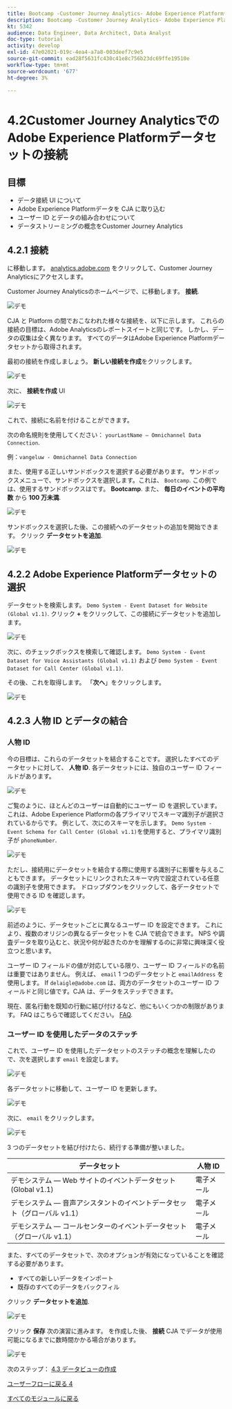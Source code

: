 ```yaml
---
title: Bootcamp -Customer Journey Analytics- Adobe Experience PlatformデータセットをCustomer Journey Analyticsに接続
description: Bootcamp -Customer Journey Analytics- Adobe Experience PlatformデータセットをCustomer Journey Analyticsに接続
kt: 5342
audience: Data Engineer, Data Architect, Data Analyst
doc-type: tutorial
activity: develop
exl-id: 47e02021-019c-4ea4-a7a8-003deef7c9e5
source-git-commit: ead28f5631fc430c41e8c756b23dc69ffe19510e
workflow-type: tm+mt
source-wordcount: '677'
ht-degree: 3%

---
```


# 4.2Customer Journey AnalyticsでのAdobe Experience Platformデータセットの接続

## 目標

- データ接続 UI について
- Adobe Experience Platformデータを CJA に取り込む
- ユーザー ID とデータの組み合わせについて
- データストリーミングの概念をCustomer Journey Analytics

## 4.2.1 接続

に移動します。 [analytics.adobe.com](https://analytics.adobe.com) をクリックして、Customer Journey Analyticsにアクセスします。

Customer Journey Analyticsのホームページで、に移動します。 **接続**.

![デモ](./images/cja2.png)

CJA と Platform の間でおこなわれた様々な接続を、以下に示します。 これらの接続の目標は、Adobe Analyticsのレポートスイートと同じです。 しかし、データの収集は全く異なります。 すべてのデータはAdobe Experience Platformデータセットから取得されます。

最初の接続を作成しましょう。 **新しい接続を作成**&#x200B;をクリックします。

![デモ](./images/cja4.png)

次に、 **接続を作成** UI

![デモ](./images/cja5.png)

これで、接続に名前を付けることができます。

次の命名規則を使用してください： `yourLastName – Omnichannel Data Connection`.

例：`vangeluw - Omnichannel Data Connection`

また、使用する正しいサンドボックスを選択する必要があります。 サンドボックスメニューで、サンドボックスを選択します。これは、 `Bootcamp`. この例では、使用するサンドボックスはです。 **Bootcamp**. また、 **毎日のイベントの平均数** から **100 万未満**.

![デモ](./images/cjasb.png)

サンドボックスを選択した後、この接続へのデータセットの追加を開始できます。 クリック **データセットを追加**.

![デモ](./images/cjasb1.png)

## 4.2.2 Adobe Experience Platformデータセットの選択

データセットを検索します。 `Demo System - Event Dataset for Website (Global v1.1)`. クリック **+** をクリックして、この接続にデータセットを追加します。

![デモ](./images/cja7.png)

次に、のチェックボックスを検索して確認します。 `Demo System - Event Dataset for Voice Assistants (Global v1.1)` および `Demo System - Event Dataset for Call Center (Global v1.1)`.

その後、これを取得します。 「**次へ**」をクリックします。

![デモ](./images/cja9.png)

## 4.2.3 人物 ID とデータの結合

### 人物 ID

今の目標は、これらのデータセットを結合することです。 選択したすべてのデータセットに対して、 **人物 ID**. 各データセットには、独自のユーザー ID フィールドがあります。

![デモ](./images/cja11.png)

ご覧のように、ほとんどのユーザーは自動的にユーザー ID を選択しています。 これは、Adobe Experience Platformの各プライマリでスキーマ識別子が選択されているからです。 例として、次にのスキーマを示します。 `Demo System - Event Schema for Call Center (Global v1.1)`を使用すると、プライマリ識別子が `phoneNumber`.

![デモ](./images/cja13.png)

ただし、接続用にデータセットを結合する際に使用する識別子に影響を与えることもできます。 データセットにリンクされたスキーマ内で設定されている任意の識別子を使用できます。 ドロップダウンをクリックして、各データセットで使用できる ID を確認します。

![デモ](./images/cja14.png)

前述のように、データセットごとに異なるユーザー ID を設定できます。 これにより、複数のオリジンの異なるデータセットを CJA で統合できます。 NPS や調査データを取り込むと、状況や何が起きたのかを理解するのに非常に興味深く役立つと思います。

ユーザー ID フィールドの値が対応している限り、ユーザー ID フィールドの名前は重要ではありません。 例えば、 `email` 1 つのデータセットと `emailAddress` を使用します。 If `delaigle@adobe.com` は、両方のデータセットのユーザー ID フィールドと同じ値です。CJA は、データをステッチできます。

現在、匿名行動を既知の行動に結び付けるなど、他にもいくつかの制限があります。 FAQ はこちらで確認してください。 [FAQ](https://experienceleague.adobe.com/docs/analytics-platform/using/cja-overview/cja-faq.html?lang=ja).

### ユーザー ID を使用したデータのステッチ

これで、ユーザー ID を使用したデータセットのステッチの概念を理解したので、次を選択します `email` を設定します。

![デモ](./images/cja15.png)

各データセットに移動して、ユーザー ID を更新します。

![デモ](./images/cja12a.png)

次に、 `email` をクリックします。

![デモ](./images/cja17.png)

3 つのデータセットを結び付けたら、続行する準備が整いました。

| データセット | 人物 ID |
| ----------------- |-------------| 
| デモシステム — Web サイトのイベントデータセット (Global v1.1) | 電子メール |
| デモシステム — 音声アシスタントのイベントデータセット（グローバル v1.1） | 電子メール |
| デモシステム — コールセンターのイベントデータセット（グローバル v1.1） | 電子メール |

また、すべてのデータセットで、次のオプションが有効になっていることを確認する必要があります。

- すべての新しいデータをインポート
- 既存のすべてのデータをバックフィル

クリック **データセットを追加**.

![デモ](./images/cja16.png)

クリック **保存** 次の演習に進みます。
を作成した後、 **接続** CJA でデータが使用可能になるまでに数時間かかる場合があります。

![デモ](./images/cja20.png)

次のステップ： [4.3 データビューの作成](./ex3.md)

[ユーザーフローに戻る 4](./uc4.md)

[すべてのモジュールに戻る](./../../overview.md)
